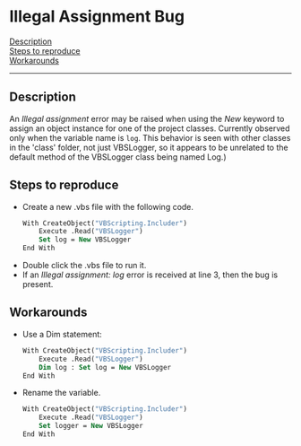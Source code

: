# Illegal Assignment Bug

[Description](#description)  
[Steps to reproduce](#steps-to-reproduce)  
[Workarounds](#workarounds)

---

## Description

An *Illegal assignment* error may be raised when using the *New* keyword to assign an object instance for one of the project classes. 
Currently observed only when the variable name is `log`. 
This behavior is seen with other classes in the 'class' folder, not just VBSLogger, so it appears to be unrelated to the default method of the VBSLogger class being named Log.)

## Steps to reproduce

- Create a new .vbs file with the following code.
    ```vb
    With CreateObject("VBScripting.Includer")
        Execute .Read("VBSLogger")
        Set log = New VBSLogger
    End With
    ```
- Double click the .vbs file to run it.
- If an *Illegal assignment: log* error is received at line 3, then the bug is present.

## Workarounds

- Use a Dim statement:
    ```vb
    With CreateObject("VBScripting.Includer")
        Execute .Read("VBSLogger")
        Dim log : Set log = New VBSLogger
    End With
    ```
- Rename the variable.
    ```vb
    With CreateObject("VBScripting.Includer")
        Execute .Read("VBSLogger")
        Set logger = New VBSLogger
    End With
    ```
<br /><br /><br /><br /><br /><br /><br /><br /><br /><br />
<br /><br /><br /><br /><br /><br /><br /><br /><br /><br />